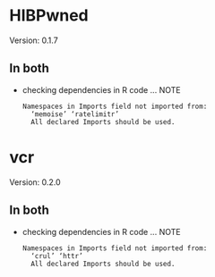 # HIBPwned

Version: 0.1.7

## In both

*   checking dependencies in R code ... NOTE
    ```
    Namespaces in Imports field not imported from:
      ‘memoise’ ‘ratelimitr’
      All declared Imports should be used.
    ```

# vcr

Version: 0.2.0

## In both

*   checking dependencies in R code ... NOTE
    ```
    Namespaces in Imports field not imported from:
      ‘crul’ ‘httr’
      All declared Imports should be used.
    ```

